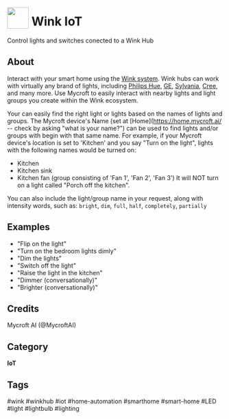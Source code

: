 # <img src='https://rawgithub.com/FortAwesome/Font-Awesome/master/advanced-options/raw-svg/solid/lightbulb.svg ' card_color='#22a7f0' width='50' height='50' style='vertical-align:bottom'/> Wink IoT
Control lights and switches conected to a Wink Hub

## About 
Interact with your smart home using the [Wink system](https://www.wink.com/).  Wink hubs can work with virtually any brand of lights, including [Philips Hue](https://www2.meethue.com/en-us), [GE](https://www.gelighting.com/), [Sylvania](https://www.sylvania.com/en-us/Pages/default.aspx), [Cree](https://creebulb.com/connected), and many more.  Use Mycroft to easily interact with nearby lights and light groups you create within the Wink ecosystem.

Your can easily find the right light or lights based on the names of lights and groups.  The Mycroft device's Name (set at [Home](https://home.mycroft.ai/ -- check by asking "what is your name?")
can be used to find lights and/or groups with begin with that same name. For example, if your Mycroft device's location is set to 'Kitchen' and you say "Turn on the light", lights with the following names would be turned on:

* Kitchen
* Kitchen sink
* Kitchen fan (group consisting of 'Fan 1', 'Fan 2', 'Fan 3')
It will NOT turn on a light called "Porch off the kitchen".

You can also include the light/group name in your request, along with intensity words, such as: `bright`, `dim`, `full`, `half`, `completely`, `partially`

## Examples 
* "Flip on the light"
* "Turn on the bedroom lights dimly"
* "Dim the lights"
* "Switch off the light"
* "Raise the light in the kitchen"
* "Dimmer (conversationally)"
* "Brighter (conversationally)"

## Credits 
Mycroft AI (@MycroftAI)

## Category
**IoT**

## Tags
#wink
#winkhub
#iot
#home-automation
#smarthome
#smart-home
#LED
#light
#lightbulb
#lighting
